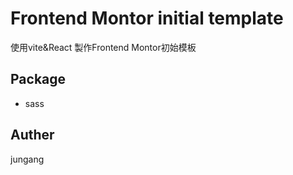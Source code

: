 # Frontend Montor initial template

使用vite&React 製作Frontend Montor初始模板

## Package

- sass

## Auther

jungang